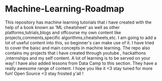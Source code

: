 # Machine-Learning-Roadmap
This repository has machine learning tutorials that i have created with the help of a book known as 'ML cheatsheet' as well as other platforms,tutrials,blogs and offcourse my own content like projects,comments,specific algorithms,cheatsheets,etc. I am going to add a lot of useful content into this, so beginner's can make use of it. I have tried to cover the baisc and main concepts in machine learning.
The repo also contains my projects that i have created through youtube , hackathons ,internships and my self content. A lot of learning is to be served on your way!
I have also added lessons from Data Camp to this section. They have a really awesome range of content. I hope you like it <3
stay tuned for more fun! Open Source <3 stay frosted y'all !
